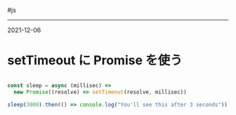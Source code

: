 #js

---
2021-12-06

# setTimeout に Promise を使う

```js

const sleep = async (millisec) =>
  new Promise((resolve) => setTimeout(resolve, millisec))

sleep(3000).then(() => console.log("You'll see this after 3 seconds"))
```
